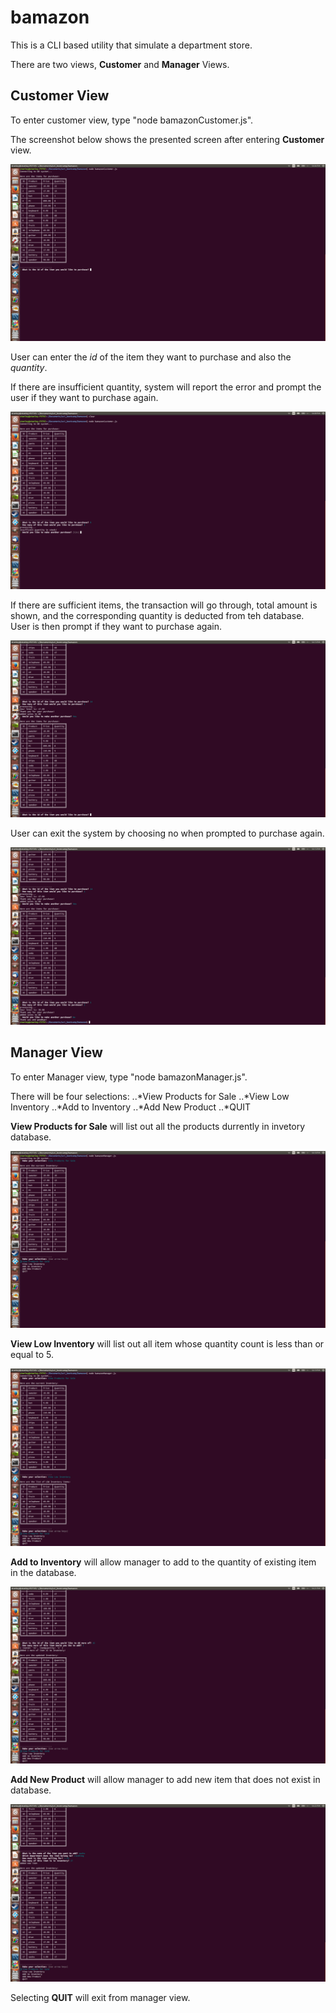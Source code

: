# bamazon

This is a CLI based utility that simulate a department store.

There are two views, **Customer** and **Manager** Views.

## Customer View

To enter customer view, type "node bamazonCustomer.js".

The screenshot below shows the presented screen after entering **Customer** view.

![Alt text](/picture/ss01.png?raw=true "ss01")

User can enter the *id* of the item they want to purchase and also the *quantity*.

If there are insufficient quantity, system will report the error and prompt the user if they want to purchase again.

![Alt text](/picture/ss02.png?raw=true "ss02")

If there are sufficient items, the transaction will go through, total amount is shown, and the corresponding quantity is deducted from teh database. User is then prompt if they want to purchase again.

![Alt text](/picture/ss04.png?raw=true "ss04")

User can exit the system by choosing no when prompted to purchase again.

![Alt text](/picture/ss05.png?raw=true "ss05")

## Manager View

To enter Manager view, type "node bamazonManager.js".

There will be four selections:
..*View Products for Sale
..*View Low Inventory
..*Add to Inventory
..*Add New Product
..*QUIT

**View Products for Sale** will list out all the products durrently in invetory database.

![Alt text](/picture/ss06.png?raw=true "ss06")

**View Low Inventory** will list out all item whose quantity count is less than or equal to 5.

![Alt text](/picture/ss07.png?raw=true "ss07")

**Add to Inventory** will allow manager to add to the quantity of existing item in the database.

![Alt text](/picture/ss08.png?raw=true "ss08")

**Add New Product** will allow manager to add new item that does not exist in database.

![Alt text](/picture/ss09.png?raw=true "ss09")

Selecting **QUIT** will exit from manager view.